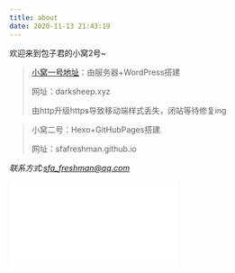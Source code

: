 ```yaml
---
title: about
date: 2020-11-13 21:43:19
---
```


欢迎来到包子君的小窝2号~

> [小窝一号地址](https://darksheep.xyz)：由服务器+WordPress搭建
>
> 网址：darksheep.xyz
>
> 由http升级https导致移动端样式丢失，闭站等待修复ing

>
> 小窝二号：Hexo+GitHubPages搭建
>
> 网址：sfafreshman.github.io

<i>联系方式:sfa_freshman@qq.com<i>

<iframe src="//player.bilibili.com/player.html?aid=329394517&bvid=BV1eA411n7BZ&cid=230480784&page=1" scrolling="no" border="0" frameborder="no" framespacing="0" allowfullscreen="true"> </iframe>